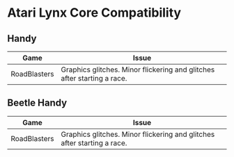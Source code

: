 # Atari Lynx Core Compatibility

## Handy

| Game             | Issue                                                                   |
|------------------|-------------------------------------------------------------------------|
|  RoadBlasters  | Graphics glitches. Minor flickering and glitches after starting a race. |

## Beetle Handy

| Game             | Issue                                                                   |
|------------------|-------------------------------------------------------------------------|
|  RoadBlasters  | Graphics glitches. Minor flickering and glitches after starting a race.   |